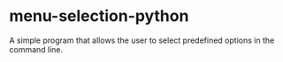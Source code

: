 # menu-selection-python
A simple program that allows the user to select predefined options in the command line.

